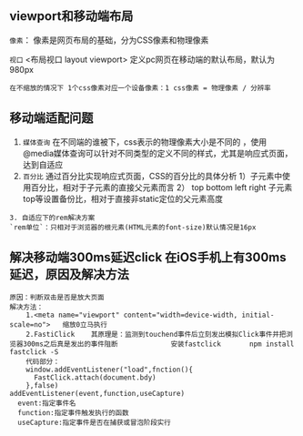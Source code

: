 

## viewport和移动端布局
`像素`：
  像素是网页布局的基础，分为CSS像素和物理像素

`视口`
  <布局视口 layout viewport>
    定义pc网页在移动端的默认布局，默认为980px

    在不缩放的情况下 1个css像素对应一个设备像素：1 css像素 = 物理像素 / 分辨率


## 移动端适配问题
 1. `媒体查询`
    在不同端的谁被下，css表示的物理像素大小是不同的
    ，使用@media媒体查询可以针对不同类型的定义不同的样式，尤其是响应式页面，达到自适应
  2. `百分比`
    通过百分比实现响应式页面，CSS的百分比的具体分析
    1）子元素中使用百分比，相对于子元素的直接父元素而言
    2） top bottom left right
      子元素top等设置备份比，相对于直接非static定位的父元素高度

    3. 自适应下的rem解决方案
    `rem单位`：只相对于浏览器的根元素(HTML元素的font-size)默认情况是16px
    

  ## 解决移动端300ms延迟click 在iOS手机上有300ms延迟，原因及解决方法
    原因：判断双击是否是放大页面
    解决方法：
        1.<meta name="viewport" content="width=device-width, initial-scale=no">   缩放0立马执行
        2.FastiClick    其原理是：监测到touchend事件后立刻发出模拟Click事件并把浏览器300ms之后真是发出的事件阻断             安装fastclick       npm install fastclick -S
        代码部分：
        window.addEventListener("load",fnction(){
          FastClick.attach(document.bdy)
        },false)
    addEventListener(event,function,useCapture)
      event:指定事件名
      function:指定事件触发执行的函数
      useCapture:指定事件是否在捕获或冒泡阶段实行